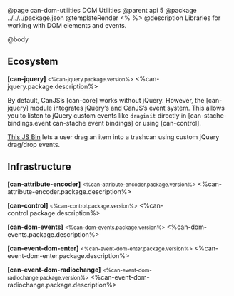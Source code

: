 @page can-dom-utilities DOM Utilities
@parent api 5
@package ../../../package.json
@templateRender <% %>
@description Libraries for working with DOM elements and events.

@body

## Ecosystem

**[can-jquery]** <small><%can-jquery.package.version%></small> <%can-jquery.package.description%>

By default, CanJS’s [can-core] works without jQuery.  However, the [can-jquery]
module integrates jQuery’s and CanJS’s event system.  This allows you to listen to
jQuery custom events like `draginit` directly in [can-stache-bindings.event can-stache event bindings]
or using [can-control].

[This JS Bin](https://jsbin.com/yifopus/3/edit?html,css,js,output) lets a user drag an item
into a trashcan using custom jQuery drag/drop events.

## Infrastructure

**[can-attribute-encoder]** <small><%can-attribute-encoder.package.version%></small> <%can-attribute-encoder.package.description%>

**[can-control]** <small><%can-control.package.version%></small> <%can-control.package.description%>

**[can-dom-events]** <small><%can-dom-events.package.version%></small> <%can-dom-events.package.description%>

**[can-event-dom-enter]** <small><%can-event-dom-enter.package.version%></small> <%can-event-dom-enter.package.description%>

**[can-event-dom-radiochange]** <small><%can-event-dom-radiochange.package.version%></small> <%can-event-dom-radiochange.package.description%>